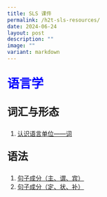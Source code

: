 ```yaml
---
title: SLS 课件
permalink: /h2t-sls-resources/
date: 2024-06-24
layout: post
description: ""
image: ""
variant: markdown
---
```

<p style="color:blue; font-family: kai; font-size: 28px; font-weight: bold">语言学</p>
<p style="font-family: kai; font-size: 24px; font-weight: bold">词汇与形态</p>

1. [认识语言单位——词](https://vle.learning.moe.edu.sg/self-study/attempt/602bff7c-8d16-44ab-87bf-72c1c0994f2d/cover)

<p style="font-family: kai; font-size: 24px; font-weight: bold">语法</p>

1. [句子成分（主、谓、宾）](https://vle.learning.moe.edu.sg/self-study/attempt/40b48423-730b-4159-8d3d-59fddb6528e0/cover)
2. [句子成分（定、状、补）](https://vle.learning.moe.edu.sg/self-study/attempt/7d2d73f4-431c-43a3-8a2a-df5709266518/cover)
